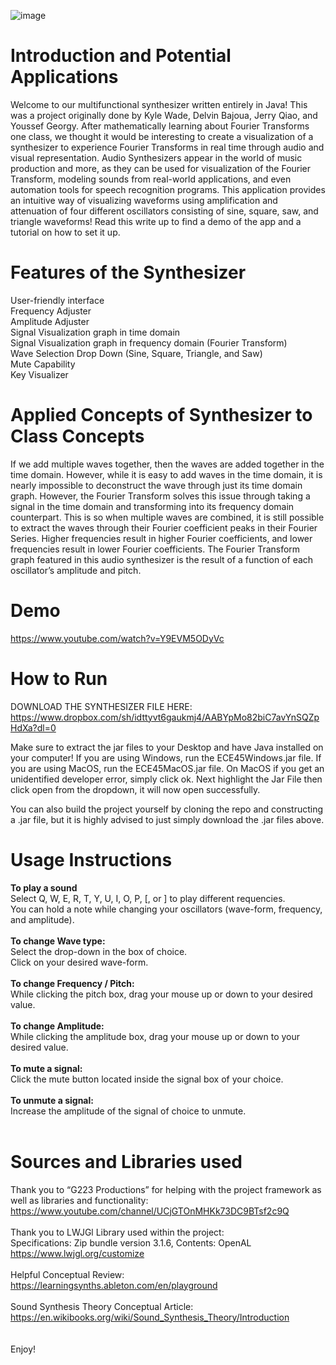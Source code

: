 ![image](https://user-images.githubusercontent.com/59634395/172030285-ea81e00c-8585-4cc1-bdee-a7fe8729bf4d.png)

# Introduction and Potential Applications

Welcome to our multifunctional synthesizer written entirely in Java! This was a project originally done by Kyle Wade, Delvin Bajoua, Jerry Qiao, and Youssef Georgy. After mathematically learning about Fourier Transforms one class, we thought it would be interesting to create a visualization of a synthesizer to experience Fourier Transforms in real time through audio and visual representation. Audio Synthesizers appear in the world of music production and more, as they can be used for visualization of the Fourier Transform, modeling sounds from real-world applications, and even automation tools for speech recognition programs. This application provides an intuitive way of visualizing waveforms using amplification and attenuation of four different oscillators consisting of sine, square, saw, and triangle waveforms! Read this write up to find a demo of the app and a tutorial on how to set it up.


# Features of the Synthesizer 

User-friendly interface  <br />
Frequency Adjuster <br />
Amplitude Adjuster <br />
Signal Visualization graph in time domain <br />
Signal Visualization graph in frequency domain (Fourier Transform) <br />
Wave Selection Drop Down (Sine, Square, Triangle, and Saw) <br />
Mute Capability  <br />
Key Visualizer <br />


# Applied Concepts of Synthesizer to Class Concepts

If we add multiple waves together, then the waves are added together in the time domain. However, while it is easy to add waves in the time domain, it is nearly impossible to deconstruct the wave through just its time domain graph. However, the Fourier Transform solves this issue through taking a signal in the time domain and transforming into its frequency domain counterpart. This is so when multiple waves are combined, it is still possible to extract the waves through their Fourier coefficient peaks in their Fourier Series. Higher frequencies result in higher Fourier coefficients, and lower frequencies result in lower Fourier coefficients. The Fourier Transform graph featured in this audio synthesizer is the result of a function of each oscillator’s amplitude and pitch.
 

# Demo
https://www.youtube.com/watch?v=Y9EVM5ODyVc 


# How to Run
DOWNLOAD THE SYNTHESIZER FILE HERE: https://www.dropbox.com/sh/idttyvt6gaukmj4/AABYpMo82biC7avYnSQZpHdXa?dl=0

Make sure to extract the jar files to your Desktop and have Java installed on your computer!
If you are using Windows, run the ECE45Windows.jar file.
If you are using MacOS, run the ECE45MacOS.jar file. 
On MacOS if you get an unidentified developer error, simply click ok. Next highlight the Jar File then click open from the dropdown, it will now open successfully.

You can also build the project yourself by cloning the repo and constructing a .jar file, but it is highly advised to just simply download the .jar files above. 


# Usage Instructions
**To play a sound** <br />
Select Q, W, E, R, T, Y, U, I, O, P, \[, or \] to play different requencies. <br />
You can hold a note while changing your oscillators (wave-form, frequency, and amplitude). <br />
<br />
**To change Wave type:** <br />
Select the drop-down in the box of choice. <br />
Click on your desired wave-form. <br /> 
<br />
**To change Frequency / Pitch:** <br />
While clicking the pitch box, drag your mouse up or down to your desired value. <br />
 <br />
**To change Amplitude:** <br />
While clicking the amplitude box, drag your mouse up or down to your desired value. <br />
 <br />
**To mute a signal:** <br />
Click the mute button located inside the signal box of your choice.  <br />
 <br />
**To unmute a signal:** <br />
Increase the amplitude of the signal of choice to unmute.  <br />
 <br />
# Sources and Libraries used
Thank you to “G223 Productions” for helping with the project framework as well as libraries and functionality:<br />
https://www.youtube.com/channel/UCjGTOnMHKk73DC9BTsf2c9Q <br />
<br />
Thank you to LWJGl Library used within the project:<br />
Specifications: Zip bundle version 3.1.6, Contents: OpenAL<br />
https://www.lwjgl.org/customize<br />
<br />
Helpful Conceptual Review:<br />
https://learningsynths.ableton.com/en/playground<br />
<br />
Sound Synthesis Theory Conceptual Article:<br />
https://en.wikibooks.org/wiki/Sound_Synthesis_Theory/Introduction<br />
<br />
 <br />
Enjoy!
